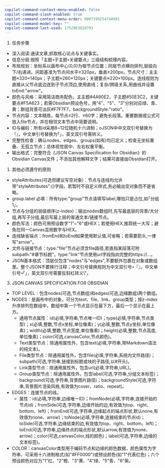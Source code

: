 ```yaml
---
copilot-command-context-menu-enabled: false
copilot-command-slash-enabled: true
copilot-command-context-menu-order: 9007199254740991
copilot-command-model-key: ""
copilot-command-last-used: 1752963020793
---
```

1. 任务步骤
- 深入阅读:通读文章,抓取核心论点与关键事实。
- 信息分层:按照「主题￫子主题￫关键要点」三级结构梳理内容。
- 布局规划：坐标系以画布中心(0,0)为根节点位置；同层节点横向排列,层级向下/右递进。间距基准为节点间水平≥320px，垂直≥200px。节点尺寸：主主题≈320×140px；子主题≈260×120px；关键要点≈220×100px。连线规则为直接从父节点底边连到子节点顶边,使用直线；复杂/跨级关系,用曲线并设置toEnd:"arrow"。
- 颜色与风格：采用简洁商务配色，主主题#4A90E2，子主题#50E3C2，关键要点#F5A623；若需Obsidian预设色号，用"4"、"5"、"3"分别对应绿、青、黄；群组背景可淡灰#F7F7F7，backgroundStyle:"ratio"。
- 节点内容：文本精炼，每节点≤2行、≤60字；避免长段落。重要数据或公式可放入file节点，并在相邻文本节点中简要说明。
- ID与编码：所有id采用8~12位随机十六进制；oJSON中中文双引号替换为『』，中文单引号替换为｢｣，英文双引号需转义。
- 完整性检查：确认nodes、edges、groups(如有)均已定义；检查无坐标重叠、无孤立节点；总体视觉居中、左右权重平衡。
- 输出格式：完整符合《JSON Canvas Specification for Obsidian》的Obsidian Canvas文件；不添加其他解释文字；结果可直接由Obsidian打开。

1. 其他必须遵守的原则
- styleAttributes(可选但建议写空对象)：节点与连线均允许带"styleAttributes":{}字段。若暂时不自定义样式,务必输出空对象而不是省略。
- group.label 必填：所有type:"group"节点请填写label,哪怕只是占位,如｢分组1｣。
- 节点与分组的层级顺序(z-index)：输出nodes数组时,先写最底层的背景/大分组,再写子分组,最后写最上层的普通文本/链接节点。
- 颜色写法：颜色可用预设数字"1"~"6"或HEX；若使用HEX,推荐统一大写；避免在同一Canvas混用数字与HEX。
- 连线缺省端点：fromEnd和toEnd如果使用默认值,可省略；若需要箭头,一律写"arrow"。
- 文件与链接节点：type:"file"节点必须含file路径,若直指某段落可附subpath:"#章节标题"。type:"link"节点使用url字段指向完整的https://…。
- JSON基本格式：顶层仅包含"nodes"与"edges",不要额外包裹在对象或数组里。整个JSON不要换行注释；中文引号替换规则为中文双引号￫『』，中文单引号￫｢｣，英文双引号需要反斜杠转义\\"。

3. JSON CANVAS SPECIFICATION FOR OBSIDIAN
- TOP LEVEL：包含nodes(可选,节点数组)和edges(可选,边缘数组)两个数组。
- NODES：是画布中的对象，可分为text、file、link、group类型；按z-index升序排列在数组中，数组中第一个节点显示在最下方，最后一个显示在最上方。
  - 通用节点属性：id(必填,字符串,节点唯一ID)；type(必填,字符串,节点类型)；x(必填,整数,节点x坐标,单位像素)；y(必填,整数,节点y坐标,单位像素)；width(必填,整数,节点宽度,单位像素)；height(必填,整数,节点高度,单位像素)；color(可选,canvasColor,节点颜色)。
  - Text类型节点：除通用属性外，包含text(必填,字符串,带Markdown语法的纯文本)。
  - File类型节点：除通用属性外，包含file(必填,字符串,系统内文件路径)；subpath(可选,字符串,链接到标题或块的子路径,以#开头)。
  - Link类型节点：除通用属性外，包含url(必填,字符串,URL)。
  - Group类型节点：除通用属性外，包含label(可选,字符串,分组文本标签)；background(可选,字符串,背景图片路径)；backgroundStyle(可选,字符串,背景图片渲染风格,有效值为cover、ratio、repeat)。
- EDGES：连接节点的线。
  - 属性：id(必填,字符串,边缘唯一ID)；fromNode(必填,字符串,连接开始的节点id)；fromSide(可选,字符串,边缘开始的边,有效值为top、right、bottom、left)；fromEnd(可选,字符串,边缘起点的端点形状,默认none,有效值为none、arrow)；toNode(必填,字符串,连接结束的节点id)；toSide(可选,字符串,边缘结束的边,有效值为top、right、bottom、left)；toEnd(可选,字符串,边缘终点的端点形状,默认arrow,有效值为none、arrow)；color(可选,canvasColor,线的颜色)；label(可选,字符串,边缘的文本标签)。
- COLOR：canvasColor类型用于编码节点和边缘的颜色数据，颜色属性为字符串，可采用十六进制格式(如"#FF0000")或预设颜色(如"1"代表红色)；六个预设颜色对应为"1"红、"2"橙、"3"黄、"4"绿、"5"青、"6"紫。